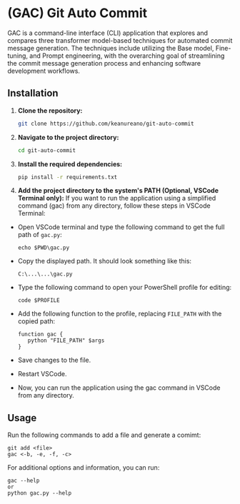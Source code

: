 # (GAC) Git Auto Commit

GAC is a command-line interface (CLI) application that explores and compares three transformer model-based techniques for automated commit message generation. The techniques include utilizing the Base model, Fine-tuning, and Prompt engineering, with the overarching goal of streamlining the commit message generation process and enhancing software development workflows.

## Installation

1. **Clone the repository:**

   ```bash
   git clone https://github.com/keanureano/git-auto-commit
   ```

2. **Navigate to the project directory:**

   ```bash
   cd git-auto-commit
   ```

3. **Install the required dependencies:**

   ```bash
   pip install -r requirements.txt
   ```

4. **Add the project directory to the system's PATH (Optional, VSCode Terminal only):**
   If you want to run the application using a simplified command (gac) from any directory, follow these steps in VSCode Terminal:

- Open VSCode terminal and type the following command to get the full path of `gac.py`:
  ```
  echo $PWD\gac.py
  ```
- Copy the displayed path. It should look something like this:
  ```
  C:\...\...\gac.py
  ```
- Type the following command to open your PowerShell profile for editing:
  ```
  code $PROFILE
  ```
- Add the following function to the profile, replacing `FILE_PATH` with the copied path:

  ```
  function gac {
     python "FILE_PATH" $args
  }
  ```

- Save changes to the file.
- Restart VSCode.
- Now, you can run the application using the gac command in VSCode from any directory.

## Usage

Run the following commands to add a file and generate a comimt:

```
git add <file>
gac <-b, -e, -f, -c>
```

For additional options and information, you can run:

```
gac --help
or
python gac.py --help
```
